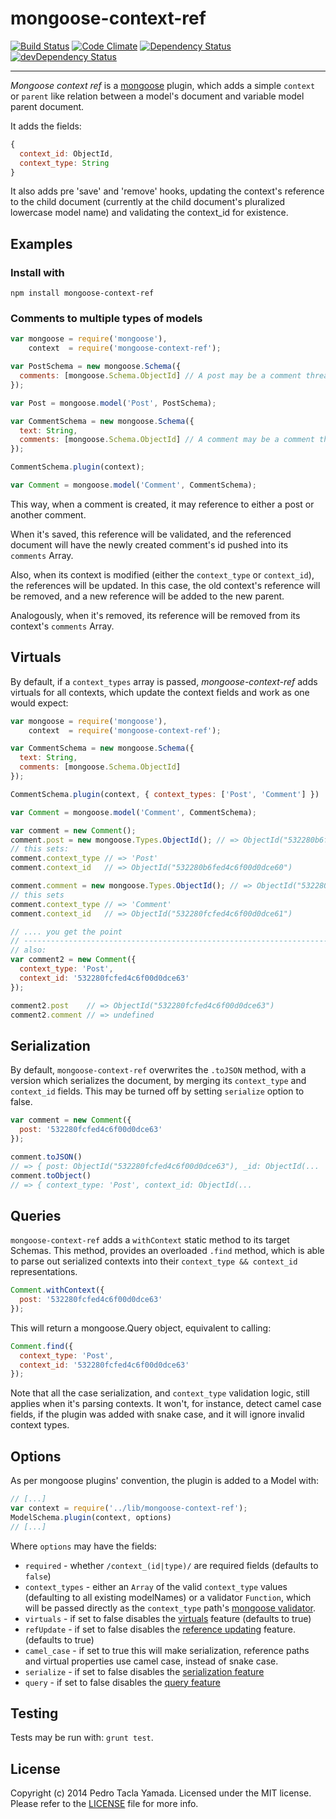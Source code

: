 mongoose-context-ref
====================

[![Build Status](https://secure.travis-ci.org/yamadapc/mongoose-context-ref.png?branch=master)](http://travis-ci.org/yamadapc/mongoose-context-ref)
[![Code Climate](https://codeclimate.com/github/yamadapc/mongoose-context-ref.png)](https://codeclimate.com/github/yamadapc/mongoose-context-ref)
[![Dependency Status](https://david-dm.org/yamadapc/mongoose-context-ref.png)](https://david-dm.org/yamadapc/mongoose-context-ref)
[![devDependency Status](https://david-dm.org/yamadapc/mongoose-context-ref/dev-status.png)](https://david-dm.org/yamadapc/mongoose-context-ref#info=devDependencies)

---

*Mongoose context ref* is a [mongoose](https://github.com/learnboost/mongoose)
plugin, which adds a simple `context` or `parent` like relation between a
model's document and variable model parent document.

It adds the fields:
```javascript
{
  context_id: ObjectId,
  context_type: String
}
```

It also adds pre 'save' and 'remove' hooks, updating the context's reference to
the child document (currently at the child document's pluralized lowercase model
name) and validating the context_id for existence.

## Examples

### Install with

`npm install mongoose-context-ref`

### Comments to multiple types of models

```javascript
var mongoose = require('mongoose'),
    context  = require('mongoose-context-ref');

var PostSchema = new mongoose.Schema({
  comments: [mongoose.Schema.ObjectId] // A post may be a comment thread
});

var Post = mongoose.model('Post', PostSchema);

var CommentSchema = new mongoose.Schema({
  text: String,
  comments: [mongoose.Schema.ObjectId] // A comment may be a comment thread
});

CommentSchema.plugin(context);

var Comment = mongoose.model('Comment', CommentSchema);
```

This way, when a comment is created, it may reference to either a post or
another comment.

When it's saved, this reference will be validated, and the
referenced document will have the newly created comment's id pushed into its
`comments` Array.

Also, when its context is modified (either the `context_type` or `context_id`),
the references will be updated. In this case, the old context's reference will be
removed, and a new reference will be added to the new parent.

Analogously, when it's removed, its reference will be removed from its context's
`comments` Array.

## Virtuals

By default, if a `context_types` array is passed, *mongoose-context-ref* adds
virtuals for all contexts, which update the context fields and work as one would
expect:

```javascript
var mongoose = require('mongoose'),
    context  = require('mongoose-context-ref');

var CommentSchema = new mongoose.Schema({
  text: String,
  comments: [mongoose.Schema.ObjectId]
});

CommentSchema.plugin(context, { context_types: ['Post', 'Comment'] })

var Comment = mongoose.model('Comment', CommentSchema);

var comment = new Comment();
comment.post = new mongoose.Types.ObjectId(); // => ObjectId("532280b6fed4c6f00d0dce60")
// this sets:
comment.context_type // => 'Post'
comment.context_id   // => ObjectId("532280b6fed4c6f00d0dce60")

comment.comment = new mongoose.Types.ObjectId(); // => ObjectId("532280fcfed4c6f00d0dce61");
// this sets
comment.context_type // => 'Comment'
comment.context_id   // => ObjectId("532280fcfed4c6f00d0dce61")

// .... you get the point
// ----------------------------------------------------------------------------
// also:
var comment2 = new Comment({
  context_type: 'Post',
  context_id: '532280fcfed4c6f00d0dce63'
});

comment2.post    // => ObjectId("532280fcfed4c6f00d0dce63")
comment2.comment // => undefined
```

## Serialization

By default, `mongoose-context-ref` overwrites the `.toJSON` method, with a
version which serializes the document, by merging its `context_type` and
`context_id` fields. This may be turned off by setting `serialize` option to
false.

```javascript
var comment = new Comment({
  post: '532280fcfed4c6f00d0dce63'
});

comment.toJSON()
// => { post: ObjectId("532280fcfed4c6f00d0dce63"), _id: ObjectId(...
comment.toObject()
// => { context_type: 'Post', context_id: ObjectId(...
```

## Queries

`mongoose-context-ref` adds a `withContext` static method to its target Schemas.
This method, provides an overloaded `.find` method, which is able to parse out
serialized contexts into their `context_type && context_id` representations.

```javascript
Comment.withContext({
  post: '532280fcfed4c6f00d0dce63'
});
```
This will return a mongoose.Query object, equivalent to calling:
```javascript
Comment.find({
  context_type: 'Post',
  context_id: '532280fcfed4c6f00d0dce63'
});
```

Note that all the case serialization, and `context_type` validation logic, still
applies when it's parsing contexts. It won't, for instance, detect camel case
fields, if the plugin was added with snake case, and it will ignore invalid
context types.

## Options

As per mongoose plugins' convention, the plugin is added to a Model with:
```javascript
// [...]
var context = require('../lib/mongoose-context-ref');
ModelSchema.plugin(context, options)
// [...]
```

Where `options` may have the fields:

- `required` - whether `/context_(id|type)/` are required fields (defaults to
  `false`)
- `context_types` - either an `Array` of the valid `context_type` values
  (defaulting to all existing modelNames) or a validator `Function`, which
  will be passed directly as the `context_type` path's [mongoose validator](http://mongoosejs.com/docs/api.html#schematype_SchemaType-validate).
- `virtuals` - if set to false disables the [virtuals](#virtuals) feature
  (defaults to true)
- `refUpdate` - if set to false disables the [reference updating](#comments-to-multiple-types-of-models)
  feature. (defaults to true)
- `camel_case` - if set to true this will make serialization, reference paths
  and virtual properties use camel case, instead of snake case.
- `serialize` - if set to false disables the [serialization feature](#serialization)
- `query` - if set to false disables the [query feature](#query)

## Testing
Tests may be run with: `grunt test`.

## License
Copyright (c) 2014 Pedro Tacla Yamada. Licensed under the MIT license.
Please refer to the [LICENSE](LICENSE) file for more info.
